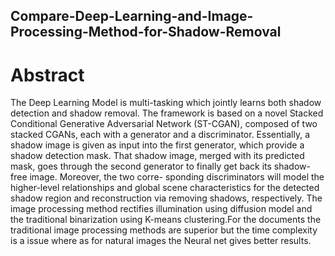 ## Compare-Deep-Learning-and-Image-Processing-Method-for-Shadow-Removal

# Abstract
The Deep Learning Model is multi-tasking which
jointly learns both shadow detection and shadow removal. The
framework is based on a novel Stacked Conditional Generative
Adversarial Network (ST-CGAN), composed of two stacked
CGANs, each with a generator and a discriminator. Essentially,
a shadow image is given as input into the first generator, which
provide a shadow detection mask. That shadow image, merged
with its predicted mask, goes through the second generator to
finally get back its shadow-free image. Moreover, the two corre-
sponding discriminators will model the higher-level relationships
and global scene characteristics for the detected shadow region
and reconstruction via removing shadows, respectively. The image
processing method rectifies illumination using diffusion model
and the traditional binarization using K-means clustering.For the
documents the traditional image processing methods are superior
but the time complexity is a issue where as for natural images
the Neural net gives better results.
